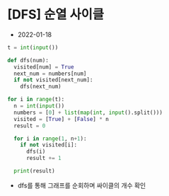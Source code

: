 # [DFS] 순열 사이클

- 2022-01-18

```python
t = int(input())

def dfs(num):
  visited[num] = True
  next_num = numbers[num]
  if not visited[next_num]:
    dfs(next_num)

for i in range(t):
  n = int(input())
  numbers = [0] + list(map(int, input().split()))
  visited = [True] + [False] * n
  result = 0

  for i in range(1, n+1):
    if not visited[i]:
      dfs(i)
      result += 1

  print(result)
```

- dfs를 통해 그래프를 순회하며 싸이클의 개수 확인
